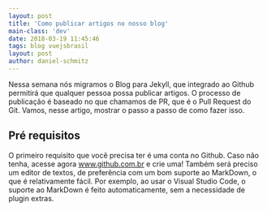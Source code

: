 ```yaml
---
layout: post
title: 'Como publicar artigos no nosso blog'
main-class: 'dev'
date: 2018-03-19 11:45:46 
tags: blog vuejsbrasil
layout: post
author: daniel-schmitz
---
```


Nessa semana nós migramos o Blog para Jekyll, que integrado ao Github permitirá que qualquer pessoa possa publicar artigos. O processo de publicação é baseado no que chamamos de PR, que é o Pull Request do Git. Vamos, nesse artigo, mostrar o passo a passo de como fazer isso.

## Pré requisitos

O primeiro requisito que você precisa ter é uma conta no Github. Caso não tenha, acesse agora www.github.com.br e crie uma! Também será preciso um editor de textos, de preferência com um bom suporte ao MarkDown, o que é relativamente fácil. Por exemplo, ao usar o Visual Studio Code, o suporte ao MarkDown é feito automaticamente, sem a necessidade de plugin extras.   